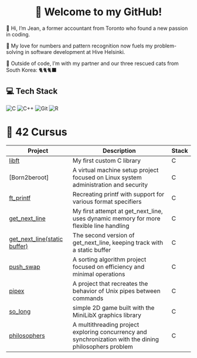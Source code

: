 <h1 align="center">👋 Welcome to my GitHub! </h1>

🌱 Hi, I’m Jean, a former accountant from Toronto who found a new passion in coding.

🔎 My love for numbers and pattern recognition now fuels my problem-solving in software development at Hive Helsinki.

🐾 Outside of code, I’m with my partner and our three rescued cats from South Korea: 🐈🐈🐈‍⬛



## 💻 Tech Stack
![C](https://img.shields.io/badge/c-%2300599C.svg?style=for-the-badge&logo=c&logoColor=white)
![C++](https://img.shields.io/badge/c++-%2300599C.svg?style=for-the-badge&logo=c%2B%2B&logoColor=white)
![Git](https://img.shields.io/badge/git-%23F05033.svg?style=for-the-badge&logo=git&logoColor=white)
![R](https://img.shields.io/badge/r-%23276DC3.svg?style=for-the-badge&logo=r&logoColor=white)




# 🚀 42 Cursus
| Project                                                                                  | Description                            | Stack     |
| ---------------------------------------------------------------------------------------- | -------------------------------------- | ---------------- |
| [libft](https://github.com/hkim8877/Hive/tree/main/libft) | My first custom C library        | C  |
| [Born2beroot] | A virtual machine setup project focused on Linux system administration and security        | C  |
| [ft_printf](https://github.com/hkim8877/Hive/tree/main/ft_printf) | Recreating printf with support for various format specifiers     | C  |
| [get_next_line](https://github.com/hkim8877/Hive/tree/main/gnl) | My first attempt at get_next_line, uses dynamic memory for more flexible line handling | C   |
| [get_next_line(static buffer)](https://github.com/hkim8877/Hive/tree/main/gnl2) | The second version of get_next_line, keeping track with a static buffer | C  |
| [push_swap](https://github.com/hkim8877/Hive/tree/main/push_swap) | A sorting algorithm project focused on efficiency and minimal operations        | C  |
| [pipex](https://github.com/hkim8877/Hive/tree/main/pipex) | A project that recreates the behavior of Unix pipes between commands        | C  |
| [so_long](https://github.com/hkim8877/Hive/tree/main/so_long) | simple 2D game built with the MiniLibX graphics library      | C  |
| [philosophers](https://github.com/hkim8877/Hive/tree/main/philosophers) | A multithreading project exploring concurrency and synchronization with the dining philosophers problem        | C  |






<!--
**hkim8877/hkim8877** is a ✨ _special_ ✨ repository because its `README.md` (this file) appears on your GitHub profile.

Here are some ideas to get you started:

- 🔭 I’m currently working on ...
- 🌱 I’m currently learning ...
- 👯 I’m looking to collaborate on ...
- 🤔 I’m looking for help with ...
- 💬 Ask me about ...
- 📫 How to reach me: ...
- 😄 Pronouns: ...
- ⚡ Fun fact: ...
-->
